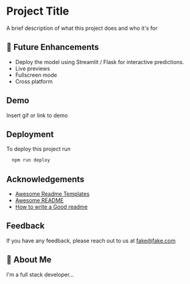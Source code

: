 
# Project Title

A brief description of what this project does and who it's for


## 📌 Future Enhancements

- Deploy the model using Streamlit / Flask for interactive predictions.
- Live previews
- Fullscreen mode
- Cross platform


## Demo

Insert gif or link to demo


## Deployment

To deploy this project run

```bash
  npm run deploy
```


## Acknowledgements

 - [Awesome Readme Templates](https://awesomeopensource.com/project/elangosundar/awesome-README-templates)
 - [Awesome README](https://github.com/matiassingers/awesome-readme)
 - [How to write a Good readme](https://bulldogjob.com/news/449-how-to-write-a-good-readme-for-your-github-project)


## Feedback

If you have any feedback, please reach out to us at fake@fake.com


## 🚀 About Me
I'm a full stack developer...

